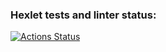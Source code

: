 ### Hexlet tests and linter status:
[![Actions Status](https://github.com/Lumaks42/frontend-project-lvl1/workflows/hexlet-check/badge.svg)](https://github.com/Lumaks42/frontend-project-lvl1/actions)